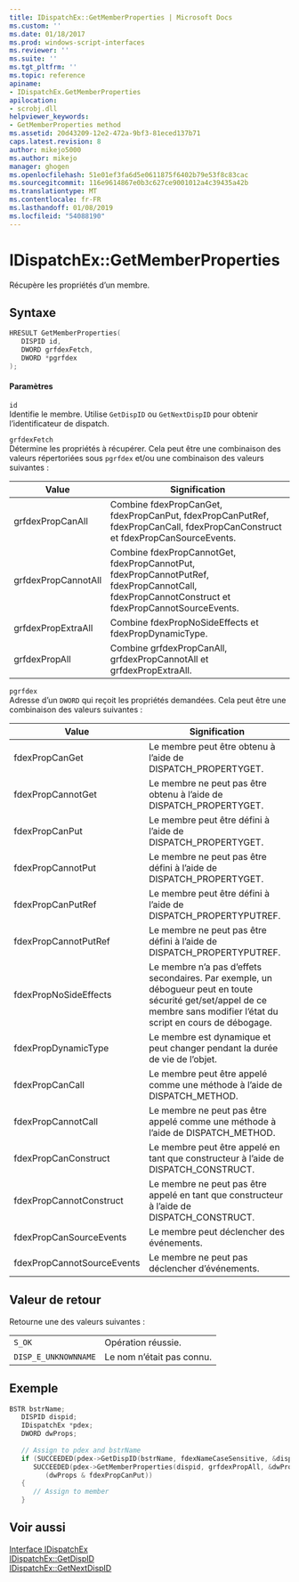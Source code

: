 ```yaml
---
title: IDispatchEx::GetMemberProperties | Microsoft Docs
ms.custom: ''
ms.date: 01/18/2017
ms.prod: windows-script-interfaces
ms.reviewer: ''
ms.suite: ''
ms.tgt_pltfrm: ''
ms.topic: reference
apiname:
- IDispatchEx.GetMemberProperties
apilocation:
- scrobj.dll
helpviewer_keywords:
- GetMemberProperties method
ms.assetid: 20d43209-12e2-472a-9bf3-81eced137b71
caps.latest.revision: 8
author: mikejo5000
ms.author: mikejo
manager: ghogen
ms.openlocfilehash: 51e01ef3fa6d5e0611875f6402b79e53f8c83cac
ms.sourcegitcommit: 116e9614867e0b3c627ce9001012a4c39435a42b
ms.translationtype: MT
ms.contentlocale: fr-FR
ms.lasthandoff: 01/08/2019
ms.locfileid: "54088190"
---
```

# <a name="idispatchexgetmemberproperties"></a>IDispatchEx::GetMemberProperties
Récupère les propriétés d’un membre.  
  
## <a name="syntax"></a>Syntaxe  
  
```cpp
HRESULT GetMemberProperties(  
   DISPID id,  
   DWORD grfdexFetch,  
   DWORD *pgrfdex  
);  
```  
  
#### <a name="parameters"></a>Paramètres  
 `id`  
 Identifie le membre. Utilise `GetDispID` ou `GetNextDispID` pour obtenir l’identificateur de dispatch.  
  
 `grfdexFetch`  
 Détermine les propriétés à récupérer. Cela peut être une combinaison des valeurs répertoriées sous `pgrfdex` et/ou une combinaison des valeurs suivantes :  
  
|Value|Signification|  
|-----------|-------------|  
|grfdexPropCanAll|Combine fdexPropCanGet, fdexPropCanPut, fdexPropCanPutRef, fdexPropCanCall, fdexPropCanConstruct et fdexPropCanSourceEvents.|  
|grfdexPropCannotAll|Combine fdexPropCannotGet, fdexPropCannotPut, fdexPropCannotPutRef, fdexPropCannotCall, fdexPropCannotConstruct et fdexPropCannotSourceEvents.|  
|grfdexPropExtraAll|Combine fdexPropNoSideEffects et fdexPropDynamicType.|  
|grfdexPropAll|Combine grfdexPropCanAll, grfdexPropCannotAll et grfdexPropExtraAll.|  
  
 `pgrfdex`  
 Adresse d’un `DWORD` qui reçoit les propriétés demandées. Cela peut être une combinaison des valeurs suivantes :  
  
|Value|Signification|  
|-----------|-------------|  
|fdexPropCanGet|Le membre peut être obtenu à l’aide de DISPATCH_PROPERTYGET.|  
|fdexPropCannotGet|Le membre ne peut pas être obtenu à l’aide de DISPATCH_PROPERTYGET.|  
|fdexPropCanPut|Le membre peut être défini à l’aide de DISPATCH_PROPERTYGET.|  
|fdexPropCannotPut|Le membre ne peut pas être défini à l’aide de DISPATCH_PROPERTYGET.|  
|fdexPropCanPutRef|Le membre peut être défini à l’aide de DISPATCH_PROPERTYPUTREF.|  
|fdexPropCannotPutRef|Le membre ne peut pas être défini à l’aide de DISPATCH_PROPERTYPUTREF.|  
|fdexPropNoSideEffects|Le membre n’a pas d’effets secondaires. Par exemple, un débogueur peut en toute sécurité get/set/appel de ce membre sans modifier l’état du script en cours de débogage.|  
|fdexPropDynamicType|Le membre est dynamique et peut changer pendant la durée de vie de l’objet.|  
|fdexPropCanCall|Le membre peut être appelé comme une méthode à l’aide de DISPATCH_METHOD.|  
|fdexPropCannotCall|Le membre ne peut pas être appelé comme une méthode à l’aide de DISPATCH_METHOD.|  
|fdexPropCanConstruct|Le membre peut être appelé en tant que constructeur à l’aide de DISPATCH_CONSTRUCT.|  
|fdexPropCannotConstruct|Le membre ne peut pas être appelé en tant que constructeur à l’aide de DISPATCH_CONSTRUCT.|  
|fdexPropCanSourceEvents|Le membre peut déclencher des événements.|  
|fdexPropCannotSourceEvents|Le membre ne peut pas déclencher d’événements.|  
  
## <a name="return-value"></a>Valeur de retour  
 Retourne une des valeurs suivantes :  
  
|||  
|-|-|  
|`S_OK`|Opération réussie.|  
|`DISP_E_UNKNOWNNAME`|Le nom n’était pas connu.|  
  
## <a name="example"></a>Exemple  
  
```cpp
BSTR bstrName;  
   DISPID dispid;  
   IDispatchEx *pdex;   
   DWORD dwProps;  
  
   // Assign to pdex and bstrName  
   if (SUCCEEDED(pdex->GetDispID(bstrName, fdexNameCaseSensitive, &dispid)) &&  
      SUCCEEDED(pdex->GetMemberProperties(dispid, grfdexPropAll, &dwProps)) &&  
         (dwProps & fdexPropCanPut))  
   {  
      // Assign to member  
   }  
```  
  
## <a name="see-also"></a>Voir aussi  
 [Interface IDispatchEx](../../winscript/reference/idispatchex-interface.md)   
 [IDispatchEx::GetDispID](../../winscript/reference/idispatchex-getdispid.md)   
 [IDispatchEx::GetNextDispID](../../winscript/reference/idispatchex-getnextdispid.md)
